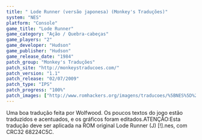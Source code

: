 ```yaml
---
title: " Lode Runner (versão japonesa) (Monkey's Traduções)"
system: "NES"
platform: "Console"
game_title: "Lode Runner"
game_category: "Ação / Quebra-cabeças"
game_players: "2"
game_developer: "Hudson"
game_publisher: "Hudson"
game_release_date: "1984"
patch_group: "Monkey's Traduções"
patch_site: "http://monkeystraducoes.com/"
patch_version: "1.1"
patch_release: "02/07/2009"
patch_type: "IPS"
patch_progress: "100%"
patch_images: ["http://www.romhackers.org/imagens/traducoes/%5BNES%5D%20Lode%20Runner%20Japon%C3%AAs%20-%20Monkey's%20Tradu%C3%A7%C3%B5es%20-%201.png","http://www.romhackers.org/imagens/traducoes/%5BNES%5D%20Lode%20Runner%20Japon%C3%AAs%20-%20Monkey's%20Tradu%C3%A7%C3%B5es%20-%202.png","http://www.romhackers.org/imagens/traducoes/%5BNES%5D%20Lode%20Runner%20Japon%C3%AAs%20-%20Monkey's%20Tradu%C3%A7%C3%B5es%20-%203.png"]
---
```

Uma boa tradução feita por Wolfwood. Os poucos textos do jogo estão traduzidos e acentuados, e os gráficos foram editados.ATENÇÃO:Esta tradução deve ser aplicada na ROM original Lode Runner (J) [!].nes, com CRC32 68224C5C.
